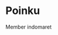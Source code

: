 # Poinku
Member indomaret
<?xml version="1.0" encoding="utf-8" ?>
<manifest xmlns:android="http://schemas.android.com/apk/res/android" android:compileSdkVersion="31" android:compileSdkVersionCodename="12" android:versionCode="103" android:versionName="3.9.3" package="mypoin.indomaret.android" platformBuildVersionCode="31" platformBuildVersionName="12">
	<uses-sdk android:minSdkVersion="21" android:targetSdkVersion="31" />
	<uses-permission android:name="android.permission.INTERNET" />
	<uses-permission android:name="android.permission.ACCESS_NETWORK_STATE" />
	<uses-permission android:name="android.permission.READ_PHONE_STATE" />
	<uses-permission android:name="android.permission.ACCESS_COARSE_LOCATION" />
	<uses-permission android:name="android.permission.CAMERA" />
	<uses-permission android:name="android.permission.WAKE_LOCK" />
	<uses-permission android:name="android.permission.RECEIVE_BOOT_COMPLETED" />
	<uses-permission android:name="android.permission.VIBRATE" />
	<uses-permission android:name="android.permission.WRITE_EXTERNAL_STORAGE" />
	<uses-permission android:name="android.permission.QUERY_ALL_PACKAGES" />
	<queries>
		<package android:name="com.whatsapp" />
	</queries>
	<uses-permission android:name="android.permission.READ_EXTERNAL_STORAGE" />
	<uses-permission android:name="com.google.android.finsky.permission.BIND_GET_INSTALL_REFERRER_SERVICE" />
	<uses-permission android:name="com.google.android.c2dm.permission.RECEIVE" />
	<application android:allowBackup="false" android:appComponentFactory="androidx.core.app.CoreComponentFactory" android:icon="@mipmap/ic_launcher" android:label="@string/app_name" android:largeHeap="true" android:name="mypoin.indomaret.android.App" android:roundIcon="@mipmap/ic_launcher_round" android:supportsRtl="true" android:theme="@style/AppTheme" android:usesCleartextTraffic="true">
		<activity android:exported="true" android:name="mypoin.indomaret.android.ui.splash.SplashActivity" android:theme="@style/SplashScreenTheme">
			<intent-filter>
				<action android:name="android.intent.action.MAIN" />
				<category android:name="android.intent.category.LAUNCHER" />
			</intent-filter>
		</activity>
		<activity android:exported="true" android:label="@string/app_name" android:launchMode="singleTask" android:name="mypoin.indomaret.android.ui.splash.DeepLinkActivity" android:noHistory="true" android:theme="@style/SplashScreenTheme">
			<intent-filter android:autoVerify="true">
				<action android:name="android.intent.action.VIEW" />
				<category android:name="android.intent.category.DEFAULT" />
				<category android:name="android.intent.category.BROWSABLE" />
				<data android:host="*" android:scheme="indomaretpoinku" />
			</intent-filter>
			<intent-filter android:autoVerify="true">
				<action android:name="android.intent.action.VIEW" />
				<category android:name="android.intent.category.DEFAULT" />
				<category android:name="android.intent.category.BROWSABLE" />
				<data android:host="indomaretpoinku.com" android:scheme="https" />
			</intent-filter>
		</activity>
		<activity android:configChanges="keyboardHidden|orientation|screenSize" android:label="@string/app_name" android:launchMode="singleTask" android:name="mypoin.indomaret.android.ui.login.LoginActivity" android:screenOrientation="portrait" android:theme="@style/MaterialTheme.NoActionBar" />
		<activity android:configChanges="keyboardHidden|orientation|screenSize" android:label="" android:name="mypoin.indomaret.android.ui.walkthrough.WalkThroughActivity" android:screenOrientation="portrait" android:theme="@style/MaterialTheme.NoActionBar" />
		<activity android:configChanges="keyboardHidden|orientation|screenSize" android:label="" android:name="mypoin.indomaret.android.ui.register.RegisterActivity" android:screenOrientation="portrait" android:theme="@style/MaterialTheme.NoActionBar" />
		<activity android:configChanges="keyboardHidden|orientation|screenSize" android:label="" android:name="mypoin.indomaret.android.ui.home.home.game.GameActivity" android:screenOrientation="portrait" android:theme="@style/GameTheme" />
		<activity android:configChanges="keyboardHidden|orientation|screenSize" android:label="" android:name="mypoin.indomaret.android.ui.login.forgotpin.ForgotPINSMSVerificationActivity" android:screenOrientation="portrait" android:theme="@style/MaterialTheme.NoActionBar" />
		<activity android:configChanges="keyboardHidden|orientation|screenSize" android:label="" android:name="mypoin.indomaret.android.ui.referercode.RefererCodeActivity" android:screenOrientation="portrait" android:theme="@style/MaterialTheme.NoActionBar" />
		<activity android:configChanges="keyboardHidden|orientation|screenSize" android:label="" android:name="mypoin.indomaret.android.ui.home.home.exchange.stamp.detail.CouponRunOutActivity" android:screenOrientation="portrait" android:theme="@style/MaterialTheme.NoActionBar" />
		<activity android:configChanges="keyboardHidden|orientation|screenSize" android:label="" android:name="mypoin.indomaret.android.ui.banned.BannedActivity" android:screenOrientation="portrait" android:theme="@style/MaterialTheme.NoActionBar" />
		<activity android:configChanges="keyboardHidden|orientation|screenSize" android:label="" android:name="mypoin.indomaret.android.ui.home.home.exchange.success.ExchangePointSuccessActivity" android:screenOrientation="portrait" android:theme="@style/MaterialTheme.NoActionBar" />
		<activity android:configChanges="keyboardHidden|orientation|screenSize" android:label="" android:name="mypoin.indomaret.android.ui.home.home.exchange.stamp.detail.ExchangeStampSuccessActivity" android:screenOrientation="portrait" android:theme="@style/MaterialTheme.NoActionBar" />
		<activity android:configChanges="keyboardHidden|orientation|screenSize" android:label="" android:launchMode="singleTop" android:name="mypoin.indomaret.android.ui.version.UpdateVersionActivity" android:screenOrientation="portrait" android:theme="@style/MaterialTheme.NoActionBar" />
		<activity android:configChanges="keyboardHidden|orientation|screenSize" android:label="" android:launchMode="singleTop" android:name="mypoin.indomaret.android.ui.version.MaintenanceActivity" android:screenOrientation="portrait" android:theme="@style/MaterialTheme.NoActionBar" />
		<activity android:configChanges="keyboardHidden|orientation|screenSize" android:label="" android:name="mypoin.indomaret.android.ui.home.home.phoneverify.PhoneVerificationActivity" android:screenOrientation="portrait" android:theme="@style/MaterialTheme.NoActionBar" />
		<activity android:configChanges="keyboardHidden|orientation|screenSize" android:label="@string/change_phone_number" android:name="mypoin.indomaret.android.ui.home.profile.changephoneno.ChangePhoneNoOtpActivity" android:screenOrientation="portrait" android:theme="@style/MaterialTheme.NoActionBar" />
		<activity android:configChanges="keyboardHidden|orientation|screenSize" android:label="" android:name="mypoin.indomaret.android.ui.home.home.phoneverify.PhoneVerificationSuccessActivity" android:screenOrientation="portrait" android:theme="@style/MaterialTheme.NoActionBar" />
		<activity android:configChanges="keyboardHidden|orientation|screenSize" android:label="" android:name="mypoin.indomaret.android.ui.home.profile.changephoneno.ChangePhoneNoSuccessActivity" android:screenOrientation="portrait" android:theme="@style/MaterialTheme.NoActionBar" />
		<activity android:configChanges="keyboardHidden|orientation|screenSize" android:label="" android:name="mypoin.indomaret.android.ui.home.home.segment.SegmentSuccessActivity" android:screenOrientation="portrait" android:theme="@style/MaterialTheme.NoActionBar" />
		<activity android:configChanges="keyboardHidden|orientation|screenSize" android:label="@string/title_tos" android:name="mypoin.indomaret.android.ui.home.home.tos.TosAgreementActivity" android:screenOrientation="portrait" android:theme="@style/MaterialTheme.NoActionBar" />
		<activity android:configChanges="keyboardHidden|orientation|screenSize" android:label="@string/app_name" android:name="mypoin.indomaret.android.ui.webview.FullWebViewActivity" android:screenOrientation="portrait" android:theme="@style/MaterialTheme.NoActionBar" />
		<activity android:configChanges="keyboardHidden|orientation|screenSize" android:label="@string/app_name" android:name="mypoin.indomaret.android.ui.webview.NonFullWebViewActivity" android:screenOrientation="portrait" android:theme="@style/MaterialTheme.NoActionBar" />
		<activity android:configChanges="keyboardHidden|orientation|screenSize" android:label="@string/title_isaku_topup" android:name="mypoin.indomaret.android.ui.home.home.isaku.topup.IsakuTopUpBankWebActivity" android:screenOrientation="portrait" android:theme="@style/MaterialTheme.NoActionBar" />
		<activity android:configChanges="keyboardHidden|orientation|screenSize" android:label="@string/title_isaku_topup" android:name="mypoin.indomaret.android.ui.home.home.isaku.topup.IsakuTopUpBankActivity" android:screenOrientation="portrait" android:theme="@style/MaterialTheme.NoActionBar" />
		<activity android:configChanges="keyboardHidden|orientation|screenSize" android:label="" android:name="mypoin.indomaret.android.ui.register.RegisterSuccessActivity" android:screenOrientation="portrait" android:theme="@style/MaterialTheme.NoActionBar" />
		<activity android:configChanges="keyboardHidden|orientation|screenSize" android:label="" android:name="mypoin.indomaret.android.ui.register.pin.PinActivationSuccessActivity" android:screenOrientation="portrait" android:theme="@style/MaterialTheme.NoActionBar" />
		<activity android:configChanges="keyboardHidden|orientation|screenSize" android:label="" android:launchMode="singleTop" android:name="mypoin.indomaret.android.ui.home.HomeActivity" android:screenOrientation="portrait" android:theme="@style/MaterialTheme.NoActionBar" />
		<activity android:configChanges="keyboardHidden|orientation|screenSize" android:label="" android:name="mypoin.indomaret.android.ui.home.home.segment.SegmentActivity" android:screenOrientation="portrait" android:theme="@style/HomeStyle" />
		<activity android:configChanges="keyboardHidden|orientation|screenSize" android:label="@string/contact_us" android:name="mypoin.indomaret.android.ui.home.profile.contactus.ContactUsActivity" android:screenOrientation="portrait" android:theme="@style/MaterialTheme.NoActionBar" />
		<activity android:configChanges="keyboardHidden|orientation|screenSize" android:label="@string/icoupon_history" android:name="mypoin.indomaret.android.ui.home.icoupon.history.ICouponHistoryActivity" android:screenOrientation="portrait" android:theme="@style/MaterialTheme.NoActionBar" />
		<activity android:configChanges="keyboardHidden|orientation|screenSize" android:label="@string/change_phone_number" android:name="mypoin.indomaret.android.ui.home.profile.changephoneno.ChangePhoneNoActivity" android:screenOrientation="portrait" android:theme="@style/MaterialTheme.NoActionBar" />
		<activity android:configChanges="keyboardHidden|orientation|screenSize" android:label="@string/change_profile" android:name="mypoin.indomaret.android.ui.home.profile.changeprofile.ChangeProfileActivity" android:screenOrientation="portrait" android:theme="@style/MaterialTheme.NoActionBar" android:windowSoftInputMode="adjustResize" />
		<activity android:configChanges="keyboardHidden|orientation|screenSize" android:label="@string/topup_balance" android:name="mypoin.indomaret.android.ui.home.home.isaku.topup.IsakuTopUpActivity" android:screenOrientation="portrait" android:theme="@style/MaterialTheme.NoActionBar" />
		<activity android:configChanges="keyboardHidden|orientation|screenSize" android:label="@string/pin_activation" android:name="mypoin.indomaret.android.ui.register.pin.PinActivationActivity" android:screenOrientation="portrait" android:theme="@style/MaterialTheme.NoActionBar" />
		<activity android:configChanges="keyboardHidden|orientation|screenSize" android:label="@string/pin_activation" android:name="mypoin.indomaret.android.ui.register.pin.PinActivationSplashActivity" android:screenOrientation="portrait" android:theme="@style/MaterialTheme.NoActionBar" />
		<activity android:configChanges="keyboardHidden|orientation|screenSize" android:label="@string/forgot_pin" android:name="mypoin.indomaret.android.ui.login.forgotpin.ForgotPinActivity" android:screenOrientation="portrait" android:theme="@style/MaterialTheme.NoActionBar" />
		<activity android:configChanges="keyboardHidden|orientation|screenSize" android:label="@string/activate_pass_code" android:name="mypoin.indomaret.android.ui.home.profile.changepin.ChangePinActivity" android:screenOrientation="portrait" android:theme="@style/MaterialTheme.NoActionBar" />
		<activity android:configChanges="keyboardHidden|orientation|screenSize" android:label="@string/pin_login" android:name="mypoin.indomaret.android.ui.login.pin.PinLoginActivity" android:screenOrientation="portrait" android:theme="@style/MaterialTheme.NoActionBar" android:windowSoftInputMode="adjustResize" />
		<activity android:configChanges="keyboardHidden|orientation|screenSize" android:label="@string/privacy_policy" android:name="mypoin.indomaret.android.ui.home.profile.PrivacyPolicyActivity" android:screenOrientation="portrait" android:theme="@style/MaterialTheme.NoActionBar" />
		<activity android:configChanges="keyboardHidden|orientation|screenSize" android:label="@string/select_city" android:name="mypoin.indomaret.android.ui.home.profile.changeprofile.city.CityActivity" android:screenOrientation="portrait" android:theme="@style/MaterialTheme.NoActionBar" />
		<activity android:configChanges="keyboardHidden|orientation|screenSize" android:label="@string/point_and_stamp" android:name="mypoin.indomaret.android.ui.home.home.exchange.ExchangeActivity" android:screenOrientation="portrait" android:theme="@style/MaterialTheme.NoActionBar" />
		<activity android:configChanges="keyboardHidden|orientation|screenSize" android:label="@string/title_payment" android:name="mypoin.indomaret.android.ui.home.home.isaku.payment.WalletActivity" android:screenOrientation="portrait" android:theme="@style/MaterialTheme.NoActionBar" />
		<activity android:configChanges="keyboardHidden|orientation|screenSize" android:label="@string/icoupon_exchange" android:name="mypoin.indomaret.android.ui.home.icoupon.detail.ICouponDetailActivity" android:screenOrientation="portrait" android:theme="@style/MaterialTheme.NoActionBar" />
		<activity android:configChanges="keyboardHidden|orientation|screenSize" android:label="@string/icoupon_detail" android:name="mypoin.indomaret.android.ui.home.home.exchange.stamp.detail.coupon.detail.CouponStampDetailActivity" android:screenOrientation="portrait" android:theme="@style/MaterialTheme.NoActionBar" />
		<activity android:configChanges="keyboardHidden|orientation|screenSize" android:label="@string/stamp_detail" android:name="mypoin.indomaret.android.ui.home.home.exchange.stamp.detail.StampDetailActivity" android:screenOrientation="portrait" android:theme="@style/MaterialTheme.NoActionBar" />
		<activity android:configChanges="keyboardHidden|orientation|screenSize" android:label="" android:name="mypoin.indomaret.android.ui.referercode.RefererCodeSuccessActivity" android:screenOrientation="portrait" android:theme="@style/MaterialTheme.NoActionBar" />
		<activity android:configChanges="keyboardHidden|orientation|screenSize" android:label="" android:name="mypoin.indomaret.android.ui.home.profile.referercode.ProfileRefererCodeSuccessActivity" android:screenOrientation="portrait" android:theme="@style/MaterialTheme.NoActionBar" />
		<activity android:configChanges="keyboardHidden|orientation|screenSize" android:label="" android:name="mypoin.indomaret.android.ui.home.home.referercode.HomeRefererCodeSuccessActivity" android:screenOrientation="portrait" android:theme="@style/MaterialTheme.NoActionBar" />
		<activity android:configChanges="keyboardHidden|orientation|screenSize" android:label="" android:name="mypoin.indomaret.android.ui.home.profile.changeprofile.reward.ChangeProfileRewardActivity" android:screenOrientation="portrait" android:theme="@style/MaterialTheme.NoActionBar" />
		<activity android:configChanges="keyboardHidden|orientation|screenSize" android:label="" android:name="mypoin.indomaret.android.ui.home.profile.referercode.ProfileRefererCodeActivity" android:screenOrientation="portrait" android:theme="@style/MaterialTheme.NoActionBar" />
		<activity android:configChanges="keyboardHidden|orientation|screenSize" android:label="" android:name="mypoin.indomaret.android.ui.home.home.referercode.HomeRefererCodeActivity" android:screenOrientation="portrait" android:theme="@style/MaterialTheme.NoActionBar" />
		<activity android:configChanges="keyboardHidden|orientation|screenSize" android:label="@string/list_promo" android:name="mypoin.indomaret.android.ui.home.home.banner.all.BannerAllActivity" android:screenOrientation="portrait" android:theme="@style/MaterialTheme.NoActionBar" />
		<activity android:configChanges="keyboardHidden|orientation|screenSize" android:label="@string/promo_recomendation" android:name="mypoin.indomaret.android.ui.home.home.allpromo.AllPromoActivity" android:screenOrientation="portrait" android:theme="@style/MaterialTheme.NoActionBar" />
		<activity android:configChanges="keyboardHidden|orientation|screenSize" android:label="" android:name="mypoin.indomaret.android.ui.home.history.transaction.HistoryTransactionDetailActivity" android:screenOrientation="portrait" android:theme="@style/MaterialTheme.NoActionBar" />
		<activity android:configChanges="keyboardHidden|orientation|screenSize" android:label="" android:name="mypoin.indomaret.android.ui.home.history.activity.HistoryActivityDetailActivity" android:screenOrientation="portrait" android:theme="@style/MaterialTheme.NoActionBar" />
		<activity android:configChanges="keyboardHidden|orientation|screenSize" android:label="@string/coupon_detail" android:name="mypoin.indomaret.android.ui.home.home.exchange.coupon.CouponDetailActivity" android:screenOrientation="portrait" android:theme="@style/MaterialTheme.NoActionBar" />
		<activity android:configChanges="keyboardHidden|orientation|screenSize" android:label="@string/notification" android:name="mypoin.indomaret.android.ui.home.home.notification.NotificationActivity" android:screenOrientation="portrait" android:theme="@style/MaterialTheme.NoActionBar" />
		<activity android:configChanges="keyboardHidden|orientation|screenSize" android:label="@string/faqs_title" android:name="mypoin.indomaret.android.ui.home.profile.FaqsActivity" android:screenOrientation="portrait" android:theme="@style/MaterialTheme.NoActionBar" />
		<activity android:configChanges="keyboardHidden|orientation|screenSize" android:label="@string/promo_detail" android:name="mypoin.indomaret.android.ui.home.home.promodetail.PromoDetailActivity" android:screenOrientation="portrait" android:theme="@style/MaterialTheme.NoActionBar" />
		<service android:exported="false" android:name="mypoin.indomaret.android.ui.service.fcm.MyFirebaseMessagingService">
			<intent-filter>
				<action android:name="com.google.firebase.MESSAGING_EVENT" />
			</intent-filter>
		</service>
		<service android:name="mypoin.indomaret.android.ui.base.timer.TimerJobService" android:permission="android.permission.BIND_JOB_SERVICE" />
		<receiver android:name="mypoin.indomaret.android.ui.service.fcm.MyFirebaseMessagingReceiver" />
		<receiver android:name="mypoin.indomaret.android.ui.service.AlarmReceiver" />
		<receiver android:enabled="true" android:exported="true" android:name="mypoin.indomaret.android.ui.service.MyBootReceiver">
			<intent-filter>
				<action android:name="android.intent.action.BOOT_COMPLETED" />
			</intent-filter>
		</receiver>
		<meta-data android:name="com.google.firebase.messaging.default_notification_icon" android:resource="@drawable/ic_stat_poinku_appicon" />
		<meta-data android:name="com.google.firebase.messaging.default_notification_color" android:resource="@color/colorPrimary" />
		<meta-data android:name="com.google.firebase.messaging.default_notification_channel_id" android:value="@string/default_notification_channel_id" />
		<activity android:name="com.indomaret.idmmicrolib.Activity.ActivityLogin.LoginVerificationActivity" android:screenOrientation="portrait" />
		<activity android:name="com.indomaret.idmmicrolib.Activity.ActivityCashin.CashinIndomaret.TokenCashinIndomaretActivity" android:screenOrientation="portrait" />
		<activity android:name="com.indomaret.idmmicrolib.Activity.ActivityPayment.HowToPayActivity" android:screenOrientation="portrait" />
		<activity android:name="com.indomaret.idmmicrolib.Activity.ActivityPayment.PaymentResultActivity" android:screenOrientation="portrait" />
		<activity android:name="com.indomaret.idmmicrolib.Activity.ActivityPayment.InquiryPaymentToken.InquiryPaymentTokenActivity" android:screenOrientation="portrait" />
		<activity android:configChanges="keyboardHidden|orientation|screenSize" android:name="com.indomaret.idmmicrolib.Activity.ActivityRegister.RegisterVerificationActivity" android:screenOrientation="portrait" />
		<activity android:name="com.indomaret.idmmicrolib.Activity.ActivityRegister.RegisterPinActivity" android:screenOrientation="portrait" />
		<activity android:name="com.indomaret.idmmicrolib.Activity.ActivityRegister.RegisterActivity" android:screenOrientation="portrait" />
		<activity android:name="com.indomaret.idmmicrolib.Activity.ActivityPairing.UnpairingActivity" android:screenOrientation="portrait" />
		<activity android:name="com.indomaret.idmmicrolib.Activity.ActivityPairing.SyaratKetentuanActivity" android:screenOrientation="portrait" />
		<uses-library android:name="org.apache.http.legacy" android:required="false" />
		<activity android:name="com.indomaret.idmmicrolib.Activity.ActivityPayment.ListPaymentMethodActivity" android:screenOrientation="portrait" />
		<activity android:name="com.indomaret.idmmicrolib.Activity.ActivityPairing.FailedPairingActivity" android:screenOrientation="portrait" />
		<activity android:name="com.indomaret.idmmicrolib.Activity.ActivityPairing.SuccessPairingActivity" android:screenOrientation="portrait" />
		<activity android:name="com.indomaret.idmmicrolib.Activity.ActivityPairing.HomePairingVerificationActivity" android:screenOrientation="portrait" />
		<activity android:configChanges="keyboardHidden|orientation|screenSize" android:name="com.indomaret.idmmicrolib.Activity.ActivityPairing.PairingVerificationActivity" android:screenOrientation="portrait" />
		<activity android:name="com.indomaret.idmmicrolib.Activity.ActivityPayment.TokenPaymentActivity" android:screenOrientation="portrait" />
		<activity android:name="com.indomaret.idmmicrolib.Activity.ActivityCashin.ListCashinMerchantActivity" android:screenOrientation="portrait" />
		<activity android:name="com.indomaret.idmmicrolib.Activity.ActivityCashin.PaymentMerchantActivity" android:screenOrientation="portrait" />
		<activity android:name="com.indomaret.idmmicrolib.Activity.ActivityCashin.TokenCashInMerchantActivity" android:screenOrientation="portrait" />
		<activity android:name="com.indomaret.idmmicrolib.Activity.ActivityPayment.MerchantPaymentActivity" android:screenOrientation="portrait" />
		<activity android:name="com.indomaret.idmmicrolib.Activity.ActivityPayment.ScanPaymentActivity" android:screenOrientation="portrait" />
		<activity android:name="com.indomaret.idmmicrolib.Activity.ActivityPayment.PaymentKonfirmasiActivity" android:screenOrientation="portrait" />
		<activity android:name="com.indomaret.idmmicrolib.Activity.ActivityCashin.CashinIndomaret.PaymentMerchantIndomaretActivity" android:screenOrientation="portrait" />
		<provider android:authorities="com.indomaret.idmmicrolib" android:enabled="true" android:exported="false" android:initOrder="2147483647" android:name="com.indomaret.idmmicrolib.LibContentProvider" />
		<service android:directBootAware="true" android:exported="false" android:name="com.google.firebase.components.ComponentDiscoveryService">
			<meta-data android:name="com.google.firebase.components:com.google.firebase.analytics.ktx.FirebaseAnalyticsKtxRegistrar" android:value="com.google.firebase.components.ComponentRegistrar" />
			<meta-data android:name="com.google.firebase.components:com.google.firebase.messaging.FirebaseMessagingRegistrar" android:value="com.google.firebase.components.ComponentRegistrar" />
			<meta-data android:name="com.google.firebase.components:com.google.firebase.crashlytics.ktx.FirebaseCrashlyticsKtxRegistrar" android:value="com.google.firebase.components.ComponentRegistrar" />
			<meta-data android:name="com.google.firebase.components:com.google.firebase.remoteconfig.ktx.FirebaseRemoteConfigKtxRegistrar" android:value="com.google.firebase.components.ComponentRegistrar" />
			<meta-data android:name="com.google.firebase.components:com.google.firebase.ktx.FirebaseCommonKtxRegistrar" android:value="com.google.firebase.components.ComponentRegistrar" />
			<meta-data android:name="com.google.firebase.components:com.google.firebase.analytics.connector.internal.AnalyticsConnectorRegistrar" android:value="com.google.firebase.components.ComponentRegistrar" />
			<meta-data android:name="com.google.firebase.components:com.google.firebase.crashlytics.CrashlyticsRegistrar" android:value="com.google.firebase.components.ComponentRegistrar" />
			<meta-data android:name="com.google.firebase.components:com.google.firebase.datatransport.TransportRegistrar" android:value="com.google.firebase.components.ComponentRegistrar" />
			<meta-data android:name="com.google.firebase.components:com.google.firebase.remoteconfig.RemoteConfigRegistrar" android:value="com.google.firebase.components.ComponentRegistrar" />
			<meta-data android:name="com.google.firebase.components:com.google.firebase.installations.FirebaseInstallationsRegistrar" android:value="com.google.firebase.components.ComponentRegistrar" />
			<meta-data android:name="com.google.firebase.components:com.google.firebase.abt.component.AbtRegistrar" android:value="com.google.firebase.components.ComponentRegistrar" />
		</service>
		<receiver android:enabled="true" android:exported="false" android:name="com.google.android.gms.measurement.AppMeasurementReceiver" />
		<service android:enabled="true" android:exported="false" android:name="com.google.android.gms.measurement.AppMeasurementService" />
		<service android:enabled="true" android:exported="false" android:name="com.google.android.gms.measurement.AppMeasurementJobService" android:permission="android.permission.BIND_JOB_SERVICE" />
		<receiver android:exported="true" android:name="com.google.firebase.iid.FirebaseInstanceIdReceiver" android:permission="com.google.android.c2dm.permission.SEND">
			<intent-filter>
				<action android:name="com.google.android.c2dm.intent.RECEIVE" />
			</intent-filter>
		</receiver>
		<service android:directBootAware="true" android:exported="false" android:name="com.google.firebase.messaging.FirebaseMessagingService">
			<intent-filter android:priority="-500">
				<action android:name="com.google.firebase.MESSAGING_EVENT" />
			</intent-filter>
		</service>
		<meta-data android:name="com.bumptech.glide.integration.okhttp3.OkHttpGlideModule" android:value="GlideModule" />
		<provider android:authorities="mypoin.indomaret.android.firebaseinitprovider" android:directBootAware="true" android:exported="false" android:initOrder="100" android:name="com.google.firebase.provider.FirebaseInitProvider" />
		<meta-data android:name="com.google.android.gms.version" android:value="@integer/google_play_services_version" />
		<provider android:authorities="mypoin.indomaret.android.androidx-startup" android:exported="false" android:name="androidx.startup.InitializationProvider">
			<meta-data android:name="androidx.emoji2.text.EmojiCompatInitializer" android:value="androidx.startup" />
			<meta-data android:name="androidx.lifecycle.ProcessLifecycleInitializer" android:value="androidx.startup" />
		</provider>
		<service android:exported="false" android:name="com.google.android.datatransport.runtime.backends.TransportBackendDiscovery">
			<meta-data android:name="backend:com.google.android.datatransport.cct.CctBackendFactory" android:value="cct" />
		</service>
		<service android:exported="false" android:name="com.google.android.datatransport.runtime.scheduling.jobscheduling.JobInfoSchedulerService" android:permission="android.permission.BIND_JOB_SERVICE" />
		<receiver android:exported="false" android:name="com.google.android.datatransport.runtime.scheduling.jobscheduling.AlarmManagerSchedulerBroadcastReceiver" />
		<meta-data android:name="com.android.dynamic.apk.fused.modules" android:value="base" />
		<meta-data android:name="com.android.stamp.source" android:value="https://play.google.com/store" />
		<meta-data android:name="com.android.stamp.type" android:value="STAMP_TYPE_STANDALONE_APK" />
		<meta-data android:name="com.android.vending.splits" android:value="@xml/splits0" />
		<meta-data android:name="com.android.vending.derived.apk.id" android:value="1" />
	</application>
</manifest>
